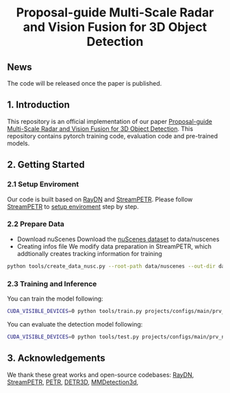 <div align="center">
<h1>Proposal-guide Multi-Scale Radar and Vision Fusion for 3D Object Detection</h1>
</div>

## News
The code will be released once the paper is published.

## 1. Introduction

This repository is an official implementation of our paper [Proposal-guide Multi-Scale Radar and Vision Fusion for 3D Object Detection](). This repository contains pytorch training code, evaluation code and pre-trained models.

## 2. Getting Started
### 2.1 Setup Enviroment
Our code is built based on [RayDN](https://github.com/LiewFeng/RayDN) and [StreamPETR](https://github.com/exiawsh/StreamPETR). Please follow [StreamPETR](https://github.com/exiawsh/StreamPETR) to [setup enviroment](https://github.com/exiawsh/StreamPETR/blob/main/docs/setup.md) step by step.

### 2.2 Prepare Data
- Download nuScenes
Download the [nuScenes dataset](https://www.nuscenes.org/login?prevpath=download&prevhash=) to data/nuscenes
- Creating infos file
We modify data preparation in StreamPETR, which addtionally creates tracking information for training
```bash
python tools/create_data_nusc.py --root-path data/nuscenes --out-dir data/nuscenes/pkl/prv --extra-tag nuscenes2d --version v1.0 --use-radar True 
```

### 2.3 Training and Inference
You can train the model following:
```bash
CUDA_VISIBLE_DEVICES=0 python tools/train.py projects/configs/main/prv_nus_r50_h256_w704_main.py --work-dir data/logs/ 
```
You can evaluate the detection model following:
```bash
CUDA_VISIBLE_DEVICES=0 python tools/test.py projects/configs/main/prv_nus_r50_h256_w704_main.py ckpt/prv_nus_r50_h256_w704_main.pth --eval=bbox
```

## 3. Acknowledgements
We thank these great works and open-source codebases:
[RayDN](https://github.com/LiewFeng/RayDN), [StreamPETR](https://github.com/exiawsh/StreamPETR), [PETR](https://github.com/megvii-research/PETR), [DETR3D](https://github.com/WangYueFt/detr3d), [MMDetection3d](https://github.com/open-mmlab/mmdetection3d), 



